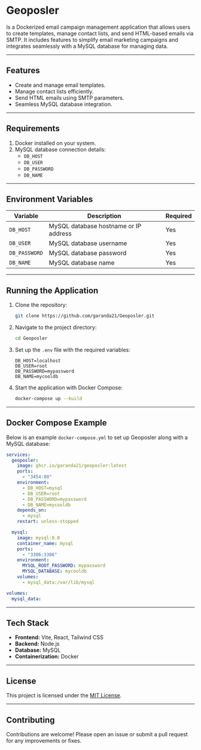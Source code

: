 
# Geoposler

Is a Dockerized email campaign management application that allows users to create templates, manage contact lists, and send HTML-based emails via SMTP. It includes features to simplify email marketing campaigns and integrates seamlessly with a MySQL database for managing data.

---

## Features

- Create and manage email templates.
- Manage contact lists efficiently.
- Send HTML emails using SMTP parameters.
- Seamless MySQL database integration.

---

## Requirements

1. Docker installed on your system.
2. MySQL database connection details:
   - `DB_HOST`
   - `DB_USER`
   - `DB_PASSWORD`
   - `DB_NAME`

---

## Environment Variables

| Variable       | Description                                | Required |
|----------------|--------------------------------------------|----------|
| `DB_HOST`      | MySQL database hostname or IP address      | Yes      |
| `DB_USER`      | MySQL database username                   | Yes      |
| `DB_PASSWORD`  | MySQL database password                   | Yes      |
| `DB_NAME`      | MySQL database name                       | Yes      |

---

## Running the Application

1. Clone the repository:
   ```bash
   git clone https://github.com/garanda21/Geoposler.git
   ```
2. Navigate to the project directory:
   ```bash
   cd Geoposler
   ```
3. Set up the `.env` file with the required variables:
   ```env
   DB_HOST=localhost
   DB_USER=root
   DB_PASSWORD=mypassword
   DB_NAME=mycooldb
   ```
4. Start the application with Docker Compose:
   ```bash
   docker-compose up --build
   ```

---

## Docker Compose Example

Below is an example `docker-compose.yml` to set up Geoposler along with a MySQL database:

```yaml
services:
  geoposler:
    image: ghcr.io/garanda21/geoposler:latest
    ports:
      - "3454:80"
    environment:
      - DB_HOST=mysql
      - DB_USER=root
      - DB_PASSWORD=mypassword
      - DB_NAME=mycooldb
    depends_on:
      - mysql
    restart: unless-stopped

  mysql:
    image: mysql:8.0
    container_name: mysql
    ports:
      - "3306:3306"
    environment:
      MYSQL_ROOT_PASSWORD: mypassword
      MYSQL_DATABASE: mycooldb
    volumes:
      - mysql_data:/var/lib/mysql

volumes:
  mysql_data:
```

---

## Tech Stack

- **Frontend:** Vite, React, Tailwind CSS
- **Backend:** Node.js
- **Database:** MySQL
- **Containerization:** Docker

---

## License

This project is licensed under the [MIT License](LICENSE).

---

## Contributing

Contributions are welcome! Please open an issue or submit a pull request for any improvements or fixes.

